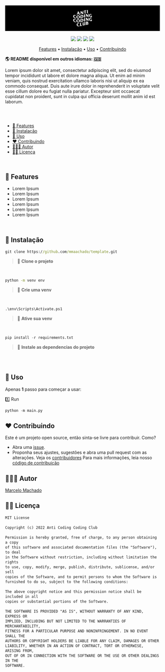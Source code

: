 ![](/assets/header.jpg)

<p align="center">
  <img src="https://shields.io/badge/python-3.11.2-3776AB?logo=python&style=flat">
  <img src="https://shields.io/badge/django-4.1.7-092E20?logo=django&style=flat">
  <img src="https://shields.io/badge/flask-2.2.3-000000?logo=flask&style=flat">
  <img src="https://shields.io/badge/fastapi-0.95.0-009688?logo=fastapi&style=flat">
</p>

<p align="center">
    <a href="#-features">Features</a>
  • <a href="#-instalação">Instalação</a>
  • <a href="#-Uso">Uso</a>
  • <a href="#️-contributing">Contribuindo</a>
</p>

**🌎 README disponível em outros idiomas:  [🇬🇧](../README.md)**

Lorem ipsum dolor sit amet, consectetur adipiscing elit, sed do eiusmod tempor incididunt ut labore et dolore magna aliqua. Ut enim ad minim veniam, quis nostrud exercitation ullamco laboris nisi ut aliquip ex ea commodo consequat. Duis aute irure dolor in reprehenderit in voluptate velit esse cillum dolore eu fugiat nulla pariatur. Excepteur sint occaecat cupidatat non proident, sunt in culpa qui officia deserunt mollit anim id est laborum.

<br/>

##
- [🌟 Features](#-features)
- [📲 Instalação](#-instalação)
- [🐍 Uso](#-Uso)
- [❤️ Contribuindo](#️-Contribuindo)
- [👨🏻‍💻 Autor](#-Autor)
- [👮🏻 Licença](#-Licença)


<br/>


## 🌟 Features

* Lorem Ipsum
* Lorem Ipsum
* Lorem Ipsum
* Lorem Ipsum
* Lorem Ipsum
* Lorem Ipsum


<br/>


## 📲 Instalação

```cmd
git clone https://github.com/mmaachado/template.git
```
>📣 **Clone o projeto**

<br/>

```cmd
python -m venv env
```
>📣 **Crie uma venv**

<br/>

```cmd
.\env\Scripts\Activate.ps1
```
>📣 **Ative sua venv**

<br/>

```python
pip install -r requirements.txt
```
>📣 **Instale as dependencias do projeto**

<br/>


<br/>


## 🐍 Uso

Apenas **1** passo para começar a usar:

1️⃣ Run
```python
python -m main.py
```

## ❤️ Contribuindo
Este é um projeto open source, então sinta-se livre para contribuir. Como?
- Abra uma [issue]().
- Proponha seus ajustes, sugestões e abra uma pull request com as alterações.
Veja os [contribuidores](#)
Para mais informações, leia nosso [código de contribuição](#)

## 👨🏻‍💻 Autor
[Marcelo Machado](http://www.twitter.com/hayashilol1)

## 👮🏻 Licença
```
MIT License

Copyright (c) 2022 Anti Coding Coding Club

Permission is hereby granted, free of charge, to any person obtaining a copy
of this software and associated documentation files (the "Software"), to deal
in the Software without restriction, including without limitation the rights
to use, copy, modify, merge, publish, distribute, sublicense, and/or sell
copies of the Software, and to permit persons to whom the Software is
furnished to do so, subject to the following conditions:

The above copyright notice and this permission notice shall be included in all
copies or substantial portions of the Software.

THE SOFTWARE IS PROVIDED "AS IS", WITHOUT WARRANTY OF ANY KIND, EXPRESS OR
IMPLIED, INCLUDING BUT NOT LIMITED TO THE WARRANTIES OF MERCHANTABILITY,
FITNESS FOR A PARTICULAR PURPOSE AND NONINFRINGEMENT. IN NO EVENT SHALL THE
AUTHORS OR COPYRIGHT HOLDERS BE LIABLE FOR ANY CLAIM, DAMAGES OR OTHER
LIABILITY, WHETHER IN AN ACTION OF CONTRACT, TORT OR OTHERWISE, ARISING FROM,
OUT OF OR IN CONNECTION WITH THE SOFTWARE OR THE USE OR OTHER DEALINGS IN THE
SOFTWARE.

```